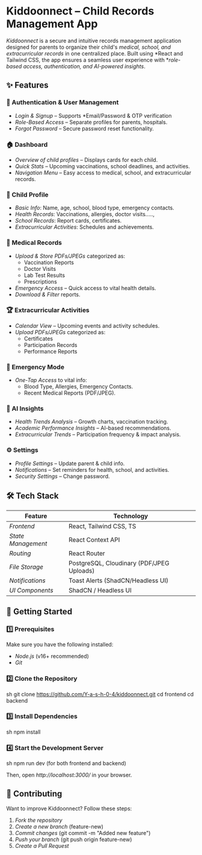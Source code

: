 # Kiddoonnect – Child Records Management App

*Kiddoonnect* is a secure and intuitive records management application designed for parents to organize their child's *medical, school, and extracurricular records* in one centralized place. Built using *React and Tailwind CSS, the app ensures a seamless user experience with **role-based access, authentication, and AI-powered insights*.

## ✨ Features

### 🔐 Authentication & User Management
- *Login & Signup* – Supports *Email/Password & OTP verification 
- *Role-Based Access* – Separate profiles for parents, hospitals.
- *Forgot Password* – Secure password reset functionality.

### 🏠 Dashboard
- *Overview of child profiles* – Displays cards for each child.
- *Quick Stats* – Upcoming vaccinations, school deadlines, and activities.
- *Navigation Menu* – Easy access to medical, school, and extracurricular records.

### 👶 Child Profile
- *Basic Info*: Name, age, school, blood type, emergency contacts.
- *Health Records*: Vaccinations, allergies, doctor visits.....,
- *School Records*: Report cards, certificates.
- *Extracurricular Activities*: Schedules and achievements.

### 🏥 Medical Records
- *Upload & Store PDFs/JPEGs* categorized as:
  - Vaccination Reports
  - Doctor Visits
  - Lab Test Results
  - Prescriptions
- *Emergency Access* – Quick access to vital health details.
- *Download & Filter* reports.

### 🏆 Extracurricular Activities
- *Calendar View* – Upcoming events and activity schedules.
- *Upload PDFs/JPEGs* categorized as:
  - Certificates
  - Participation Records
  - Performance Reports

### 🚨 Emergency Mode
- *One-Tap Access* to vital info:
  - Blood Type, Allergies, Emergency Contacts.
  - Recent Medical Reports (PDF/JPEG).

### 🤖 AI Insights
- *Health Trends Analysis* – Growth charts, vaccination tracking.
- *Academic Performance Insights* – AI-based recommendations.
- *Extracurricular Trends* – Participation frequency & impact analysis.

### ⚙ Settings
- *Profile Settings* – Update parent & child info.
- *Notifications* – Set reminders for health, school, and activities.
- *Security Settings* – Change password.

## 🛠 Tech Stack
| Feature               | Technology                  |
|----------------------|---------------------------|
| *Frontend*         | React, Tailwind CSS, TS       |
| *State Management* | React Context API     |
| *Routing*          | React Router              |
| *File Storage*     | PostgreSQL, Cloudinary (PDF/JPEG Uploads) |
| *Notifications*    | Toast Alerts (ShadCN/Headless UI) |
| *UI Components*    | ShadCN / Headless UI      |

## 🚀 Getting Started

### 1️⃣ Prerequisites
Make sure you have the following installed:
- *Node.js* (v16+ recommended)
- *Git*

### 2️⃣ Clone the Repository
sh
git clone https://github.com/Y-a-s-h-0-4/kiddoonnect.git
cd frontend
cd backend


### 3️⃣ Install Dependencies
sh
npm install


### 4️⃣ Start the Development Server
sh
npm run dev (for both frontend and backend)

Then, open *http://localhost:3000/* in your browser.


## 🙌 Contributing
Want to improve Kiddoonnect? Follow these steps:
1. *Fork the repository*
2. *Create a new branch* (feature-new)
3. *Commit changes* (git commit -m "Added new feature")
4. *Push your branch* (git push origin feature-new)
5. *Create a Pull Request*
